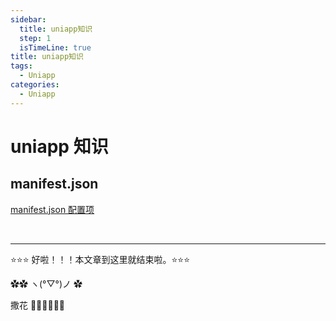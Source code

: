 ```yaml
---
sidebar:
  title: uniapp知识
  step: 1
  isTimeLine: true
title: uniapp知识
tags:
  - Uniapp
categories:
  - Uniapp
---
```


# uniapp 知识

## manifest.json

[manifest.json 配置项](https://www.mianshigee.com/tutorial/uniapp-framework/spilt.4.2f37241983ce9c8c.md)

<br/>
<hr />

⭐️⭐️⭐️ 好啦！！！本文章到这里就结束啦。⭐️⭐️⭐️

✿✿ ヽ(°▽°)ノ ✿

撒花 🌸🌸🌸🌸🌸🌸
